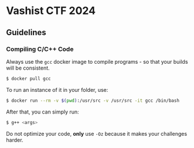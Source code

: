 # Vashist CTF 2024

## Guidelines

### Compiling C/C++ Code

Always use the `gcc` docker image to compile programs - so that your builds will be consistent.

```bash
$ docker pull gcc
```

To run an instance of it in your folder, use:

```bash
$ docker run --rm -v $(pwd):/usr/src -v /usr/src -it gcc /bin/bash
```

After that, you can simply run:

```bash
$ g++ <args>
```

Do not optimize your code, **only** use `-Oz` because it makes your challenges harder.
